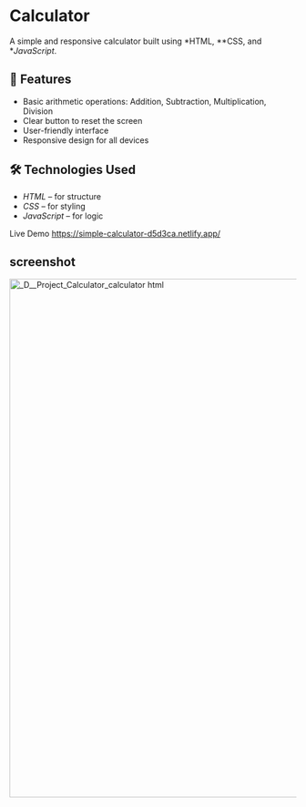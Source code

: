 # Calculator

A simple and responsive calculator built using *HTML, **CSS, and **JavaScript*.

## 📌 Features
- Basic arithmetic operations: Addition, Subtraction, Multiplication, Division
- Clear button to reset the screen
- User-friendly interface
- Responsive design for all devices

## 🛠 Technologies Used
- *HTML* – for structure
- *CSS* – for styling
- *JavaScript* – for logic
  
Live Demo
https://simple-calculator-d5d3ca.netlify.app/

## screenshot
<img width="1226" height="911" alt="_D__Project_Calculator_calculator html" src="https://github.com/user-attachments/assets/8add07d1-8e71-4c19-ad7f-a7f420a2dfe2" />
